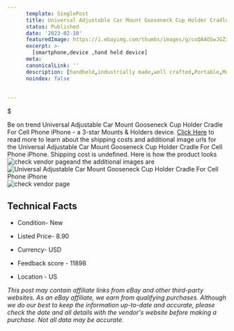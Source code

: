 ```yaml
---
      template: SinglePost
      title: Universal Adjustable Car Mount Gooseneck Cup Holder Cradle For Cell Phone iPhone
      status: Published
      date: '2023-02-10'
      featuredImage: https://i.ebayimg.com/thumbs/images/g/coQAAOSwJGZiorlO/s-l225.jpg
      excerpt: >-
        [smartphone,device ,hand held device]
      meta:
      canonicalLink: ''
      description: [handheld,industrially made,well crafted,Portable,Mobile,Compact,Convenient,Lightweight,Maneuverable,Man-portable,Miniature,Carriable,Hand-held,Light,Holdable,Transportable,Mobile device,Pocket-sized,On-the-go,Wireless,Cordless,Compact size,Convenient size, smartphone,device ,hand held device]
      noindex: false
        
        
---
```

$

Be on trend Universal Adjustable Car Mount Gooseneck Cup Holder Cradle For Cell Phone iPhone - a 3-star Mounts & Holders device. [Click Here](https://www.ebay.com/itm/353220146748?hash=item523d8fb63c%3Ag%3AcoQAAOSwJGZiorlO&mkevt=1&mkcid=1&mkrid=711-53200-19255-0&campid=%253CePNCampaignId%253E&customid=%253CreferenceId%253E&toolid=10049) to read more to learn about the shipping costs and additional image urls for the Universal Adjustable Car Mount Gooseneck Cup Holder Cradle For Cell Phone iPhone. Shipping cost is undefined. Here is how the product looks ![check vendor page](https://i.ebayimg.com/thumbs/images/g/coQAAOSwJGZiorlO/s-l225.jpg)and the additional images are![Universal Adjustable Car Mount Gooseneck Cup Holder Cradle For Cell Phone iPhone](https://i.ebayimg.com/images/g/coQAAOSwJGZiorlO/s-l1200.jpg)![check vendor page](https://origin-galleryplus.ebayimg.com/ws/web/353220146748_2_0_1/225x225.jpg,https://origin-galleryplus.ebayimg.com/ws/web/353220146748_3_0_1/225x225.jpg,https://origin-galleryplus.ebayimg.com/ws/web/353220146748_4_0_1/225x225.jpg,https://origin-galleryplus.ebayimg.com/ws/web/353220146748_5_0_1/225x225.jpg,https://origin-galleryplus.ebayimg.com/ws/web/353220146748_6_0_1/225x225.jpg,https://origin-galleryplus.ebayimg.com/ws/web/353220146748_7_0_1/225x225.jpg,https://origin-galleryplus.ebayimg.com/ws/web/353220146748_8_0_1/225x225.jpg,https://origin-galleryplus.ebayimg.com/ws/web/353220146748_9_0_1/225x225.jpg,https://origin-galleryplus.ebayimg.com/ws/web/353220146748_10_0_1/225x225.jpg,https://origin-galleryplus.ebayimg.com/ws/web/353220146748_11_0_1/225x225.jpg,https://origin-galleryplus.ebayimg.com/ws/web/353220146748_12_0_1/225x225.jpg)



 ## Technical Facts 



     
      

 - Condition- New 


      

 - Listed Price- 8.90 


      

 - Currency- USD 


      

 - Feedback score - 11898 


      

 - Location - US 


      
      

 *_This post may contain affiliate links from eBay and other third-party websites. As an eBay affiliate, we earn from qualifying purchases. Although we do our best to keep the information up-to-date and accurate, please check the date and all details with the vendor's website before making a purchase. Not all data may be accurate._*






